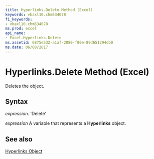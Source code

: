 ```yaml
---
title: Hyperlinks.Delete Method (Excel)
keywords: vbaxl10.chm534078
f1_keywords:
- vbaxl10.chm534078
ms.prod: excel
api_name:
- Excel.Hyperlinks.Delete
ms.assetid: 6875e532-a1af-2080-f80e-89d651294db0
ms.date: 06/08/2017
---
```



# Hyperlinks.Delete Method (Excel)

Deletes the object.


## Syntax

 _expression_. 'Delete'

 _expression_ A variable that represents a **Hyperlinks** object.


## See also


[Hyperlinks Object](Excel.Hyperlinks.md)

